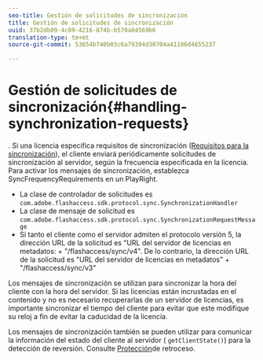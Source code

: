 ```yaml
---
seo-title: Gestión de solicitudes de sincronización
title: Gestión de solicitudes de sincronización
uuid: 37b2db09-4c09-4216-874b-b570a84569b6
translation-type: tm+mt
source-git-commit: 53654b740b03c6a79394d30704a41186d4655237

---
```



# Gestión de solicitudes de sincronización{#handling-synchronization-requests}

. Si una licencia especifica requisitos de sincronización ([Requisitos para la sincronización](../../aaxs-protecting-content/content-introduction/content-usage-rules/content-time-based-rules/content-time-based-rules-defining.md#requirements-for-synchronization)), el cliente enviará periódicamente solicitudes de sincronización al servidor, según la frecuencia especificada en la licencia. Para activar los mensajes de sincronización, establezca SyncFrequencyRequirements en un PlayRight.

* La clase de controlador de solicitudes es `com.adobe.flashaccess.sdk.protocol.sync.SynchronizationHandler`
* La clase de mensaje de solicitud es `com.adobe.flashaccess.sdk.protocol.sync.SynchronizationRequestMessage`
* Si tanto el cliente como el servidor admiten el protocolo versión 5, la dirección URL de la solicitud es &quot;URL del servidor de licencias en metadatos: + &quot;/flashaccess/sync/v4&quot;. De lo contrario, la dirección URL de la solicitud es &quot;URL del servidor de licencias en metadatos&quot; + &quot;/flashaccess/sync/v3&quot;

Los mensajes de sincronización se utilizan para sincronizar la hora del cliente con la hora del servidor. Si las licencias están incrustadas en el contenido y no es necesario recuperarlas de un servidor de licencias, es importante sincronizar el tiempo del cliente para evitar que este modifique su reloj a fin de evitar la caducidad de la licencia.

Los mensajes de sincronización también se pueden utilizar para comunicar la información del estado del cliente al servidor ( `getClientState()`) para la detección de reversión. Consulte [Protección](../../aaxs-protecting-content/content-implementing-the-license-server/content-processing-aaxs-requests/content-rollback-detection.md)de retroceso.
